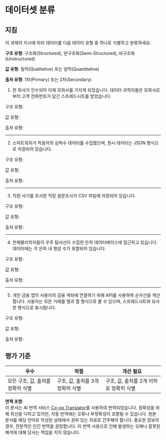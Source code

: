 <!--
CO_OP_TRANSLATOR_METADATA:
{
  "original_hash": "2e5cacb967c1e9dfd07809bfc441a0b4",
  "translation_date": "2025-08-24T12:42:20+00:00",
  "source_file": "1-Introduction/03-defining-data/assignment.md",
  "language_code": "ko"
}
-->
# 데이터셋 분류

## 지침

이 과제의 지시에 따라 데이터를 다음 데이터 유형 중 하나로 식별하고 분류하세요:

**구조 유형**: 구조화(Structured), 반구조화(Semi-Structured), 비구조화(Unstructured)

**값 유형**: 질적(Qualitative) 또는 양적(Quantitative)

**출처 유형**: 1차(Primary) 또는 2차(Secondary)

1. 한 회사가 인수되어 이제 모회사를 가지게 되었습니다. 데이터 과학자들은 모회사로부터 고객 전화번호가 담긴 스프레드시트를 받았습니다.

구조 유형:

값 유형:

출처 유형:

---

2. 스마트워치가 착용자의 심박수 데이터를 수집했으며, 원시 데이터는 JSON 형식으로 저장되어 있습니다.

구조 유형:

값 유형:

출처 유형:

---

3. 직원 사기를 조사한 직장 설문조사가 CSV 파일에 저장되어 있습니다.

구조 유형:

값 유형:

출처 유형:

---

4. 천체물리학자들이 우주 탐사선이 수집한 은하 데이터베이스에 접근하고 있습니다. 데이터에는 각 은하 내 행성 수가 포함되어 있습니다.

구조 유형:

값 유형:

출처 유형:

---

5. 개인 금융 앱이 사용자의 금융 계좌에 연결하기 위해 API를 사용하여 순자산을 계산합니다. 사용자는 모든 거래를 행과 열 형식으로 볼 수 있으며, 스프레드시트와 유사한 형식으로 표시됩니다.

구조 유형:

값 유형:

출처 유형:

## 평가 기준

우수 | 적절 | 개선 필요
--- | --- | --- |
모든 구조, 값, 출처를 정확히 식별 | 구조, 값, 출처를 3개 정확히 식별 | 구조, 값, 출처를 2개 이하로 정확히 식별 |

**면책 조항**:  
이 문서는 AI 번역 서비스 [Co-op Translator](https://github.com/Azure/co-op-translator)를 사용하여 번역되었습니다. 정확성을 위해 최선을 다하고 있지만, 자동 번역에는 오류나 부정확성이 포함될 수 있습니다. 원본 문서를 해당 언어로 작성된 상태에서 권위 있는 자료로 간주해야 합니다. 중요한 정보의 경우, 전문적인 인간 번역을 권장합니다. 이 번역 사용으로 인해 발생하는 오해나 잘못된 해석에 대해 당사는 책임을 지지 않습니다.